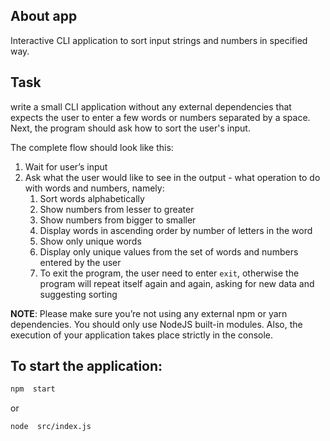 ## About app

Interactive CLI application to sort input strings and numbers in specified way.

## Task

write a small CLI application without any external dependencies that expects the user to enter a few words or numbers separated by a space. Next, the program should ask how to sort the user's input.

The complete flow should look like this:

1.  Wait for user’s input
2.  Ask what the user would like to see in the output - what operation to do with words and numbers, namely:
    1.  Sort words alphabetically
    2.  Show numbers from lesser to greater
    3.  Show numbers from bigger to smaller
    4.  Display words in ascending order by number of letters in the word
    5.  Show only unique words
    6.  Display only unique values from the set of words and numbers entered by the user
    7.  To exit the program, the user need to enter `exit`, otherwise the program will repeat itself again and again, asking for new data and suggesting sorting

**NOTE**: Please make sure you’re not using any external npm or yarn dependencies. You should only use NodeJS built-in modules. Also, the execution of your application takes place strictly in the console.

## To start the application:

```bash
npm  start
```

or

```bash
node  src/index.js
```
